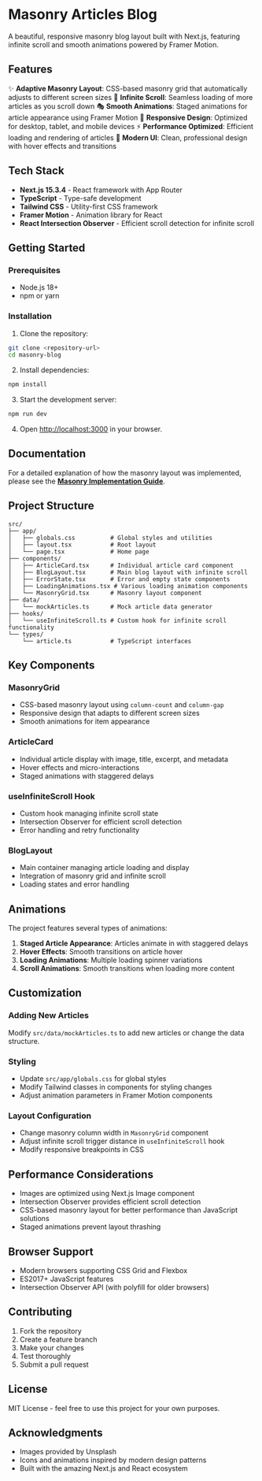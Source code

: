 # Masonry Articles Blog

A beautiful, responsive masonry blog layout built with Next.js, featuring infinite scroll and smooth animations powered by Framer Motion.

## Features

✨ **Adaptive Masonry Layout**: CSS-based masonry grid that automatically adjusts to different screen sizes
🔄 **Infinite Scroll**: Seamless loading of more articles as you scroll down
🎭 **Smooth Animations**: Staged animations for article appearance using Framer Motion
📱 **Responsive Design**: Optimized for desktop, tablet, and mobile devices
⚡ **Performance Optimized**: Efficient loading and rendering of articles
🎨 **Modern UI**: Clean, professional design with hover effects and transitions

## Tech Stack

- **Next.js 15.3.4** - React framework with App Router
- **TypeScript** - Type-safe development
- **Tailwind CSS** - Utility-first CSS framework
- **Framer Motion** - Animation library for React
- **React Intersection Observer** - Efficient scroll detection for infinite scroll

## Getting Started

### Prerequisites

- Node.js 18+
- npm or yarn

### Installation

1. Clone the repository:

```bash
git clone <repository-url>
cd masonry-blog
```

2. Install dependencies:

```bash
npm install
```

3. Start the development server:

```bash
npm run dev
```

4. Open [http://localhost:3000](http://localhost:3000) in your browser.

## Documentation

For a detailed explanation of how the masonry layout was implemented, please see the [**Masonry Implementation Guide**](./docs/masonry-implementation.md).

## Project Structure

```
src/
├── app/
│   ├── globals.css          # Global styles and utilities
│   ├── layout.tsx           # Root layout
│   └── page.tsx             # Home page
├── components/
│   ├── ArticleCard.tsx      # Individual article card component
│   ├── BlogLayout.tsx       # Main blog layout with infinite scroll
│   ├── ErrorState.tsx       # Error and empty state components
│   ├── LoadingAnimations.tsx # Various loading animation components
│   └── MasonryGrid.tsx      # Masonry layout component
├── data/
│   └── mockArticles.ts      # Mock article data generator
├── hooks/
│   └── useInfiniteScroll.ts # Custom hook for infinite scroll functionality
└── types/
    └── article.ts           # TypeScript interfaces
```

## Key Components

### MasonryGrid

- CSS-based masonry layout using `column-count` and `column-gap`
- Responsive design that adapts to different screen sizes
- Smooth animations for item appearance

### ArticleCard

- Individual article display with image, title, excerpt, and metadata
- Hover effects and micro-interactions
- Staged animations with staggered delays

### useInfiniteScroll Hook

- Custom hook managing infinite scroll state
- Intersection Observer for efficient scroll detection
- Error handling and retry functionality

### BlogLayout

- Main container managing article loading and display
- Integration of masonry grid and infinite scroll
- Loading states and error handling

## Animations

The project features several types of animations:

1. **Staged Article Appearance**: Articles animate in with staggered delays
2. **Hover Effects**: Smooth transitions on article hover
3. **Loading Animations**: Multiple loading spinner variations
4. **Scroll Animations**: Smooth transitions when loading more content

## Customization

### Adding New Articles

Modify `src/data/mockArticles.ts` to add new articles or change the data structure.

### Styling

- Update `src/app/globals.css` for global styles
- Modify Tailwind classes in components for styling changes
- Adjust animation parameters in Framer Motion components

### Layout Configuration

- Change masonry column width in `MasonryGrid` component
- Adjust infinite scroll trigger distance in `useInfiniteScroll` hook
- Modify responsive breakpoints in CSS

## Performance Considerations

- Images are optimized using Next.js Image component
- Intersection Observer provides efficient scroll detection
- CSS-based masonry layout for better performance than JavaScript solutions
- Staged animations prevent layout thrashing

## Browser Support

- Modern browsers supporting CSS Grid and Flexbox
- ES2017+ JavaScript features
- Intersection Observer API (with polyfill for older browsers)

## Contributing

1. Fork the repository
2. Create a feature branch
3. Make your changes
4. Test thoroughly
5. Submit a pull request

## License

MIT License - feel free to use this project for your own purposes.

## Acknowledgments

- Images provided by Unsplash
- Icons and animations inspired by modern design patterns
- Built with the amazing Next.js and React ecosystem
